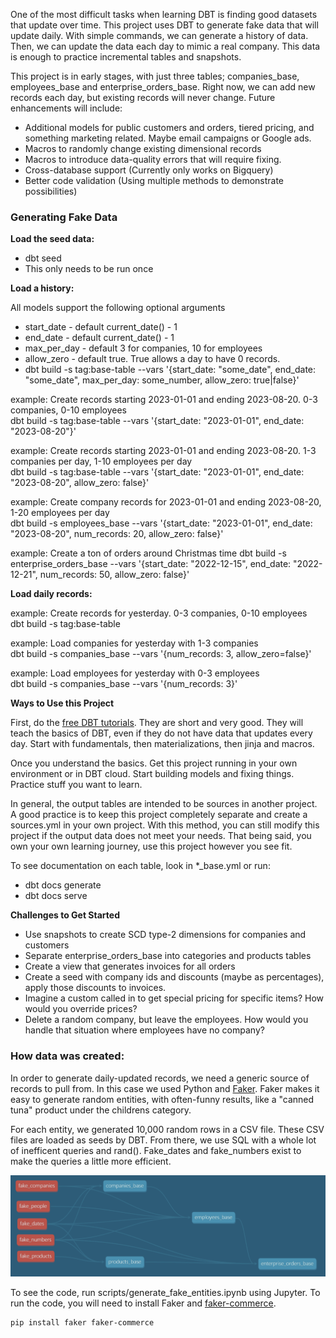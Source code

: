 One of the most difficult tasks when learning DBT is finding good datasets that update over time. This
project uses DBT to generate fake data that will update daily. With simple commands, we can generate a history of data.
Then, we can update the data each day to mimic a real company. This data is enough to practice incremental tables and snapshots.


This project is in early stages, with just three tables; companies_base, employees_base and enterprise_orders_base. 
Right now, we can add new records each day, but existing records will never change. Future enhancements will include: 

- Additional models for public customers and orders, tiered pricing, and something marketing related. Maybe email campaigns or Google ads. 
- Macros to randomly change existing dimensional records
- Macros to introduce data-quality errors that will require fixing. 
- Cross-database support (Currently only works on Bigquery)
- Better code validation (Using multiple methods to demonstrate possibilities)


### Generating Fake Data 

**Load the seed data:**
- dbt seed
- This only needs to be run once

**Load a history:**

All models support the following optional arguments
- start_date - default current_date() - 1 
- end_date - default current_date() - 1
- max_per_day - default 3 for companies, 10 for employees
- allow_zero - default true. True allows a day to have 0 records.
- dbt build -s tag:base-table --vars '{start_date: "some_date", end_date: "some_date", max_per_day: some_number, allow_zero: true|false}'

example: Create records starting 2023-01-01 and ending 2023-08-20. 0-3 companies, 0-10 employees \
dbt build -s tag:base-table --vars '{start_date: "2023-01-01", end_date: "2023-08-20"}'

example: Create records starting 2023-01-01 and ending 2023-08-20. 1-3 companies per day, 1-10 employees per day \
dbt build -s tag:base-table --vars '{start_date: "2023-01-01", end_date: "2023-08-20", allow_zero: false}'

example: Create company records for 2023-01-01 and ending 2023-08-20, 1-20 employees per day \
dbt build -s employees_base --vars '{start_date: "2023-01-01", end_date: "2023-08-20", num_records: 20, allow_zero: false}'

example: Create a ton of orders around Christmas time
dbt build -s enterprise_orders_base --vars '{start_date: "2022-12-15", end_date: "2022-12-21", num_records: 50, allow_zero: false}'

**Load daily records:**

example: Create records for yesterday. 0-3 companies, 0-10 employees \
dbt build -s tag:base-table

example: Load companies for yesterday with 1-3 companies \
dbt build -s companies_base --vars '{num_records: 3, allow_zero=false}'

example: Load employees for yesterday with 0-3 employees \
dbt build -s companies_base --vars '{num_records: 3}'


**Ways to Use this Project**

First, do the [free DBT tutorials](https://courses.getdbt.com/collections). They are short and very good. They will teach the basics of DBT, even if they do not have data
that updates every day. Start with fundamentals, then materializations, then jinja and macros. 

Once you understand the basics. Get this project running in your own environment or in DBT cloud. Start building models and fixing things. Practice stuff you want to learn. 

In general, the output tables are intended to be sources in another project. A good practice is to keep this project completely
separate and create a sources.yml in your own project. With this method, you can still modify this project if the output data
does not meet your needs. That being said, you own your own learning journey, use this project however you see fit.  

To see documentation on each table, look in *_base.yml or run:
- dbt docs generate
- dbt docs serve

**Challenges to Get Started**
- Use snapshots to create SCD type-2 dimensions for companies and customers
- Separate enterprise_orders_base into categories and products tables
- Create a view that generates invoices for all orders
- Create a seed with company ids and discounts (maybe as percentages), apply those discounts to invoices. 
- Imagine a custom called in to get special pricing for specific items? How would you override prices?
- Delete a random company, but leave the employees. How would you handle that situation where employees have no company? 


### How data was created:

In order to generate daily-updated records, we need a generic source of records to pull from. 
In this case we used Python and [Faker](https://faker.readthedocs.io/en/master/). Faker makes
it easy to generate random entities, with often-funny results, like a "canned tuna" product under
the childrens category. 

For each entity, we generated 10,000 random rows in a CSV file. These CSV
files are loaded as seeds by DBT. From there, we use SQL with a whole lot of inefficent queries
and rand(). Fake_dates and fake_numbers exist to make the queries a little more efficient.  



![DBT DAG with seeds](resources/dag_with_seeds.png)

To see the code, run scripts/generate_fake_entities.ipynb using Jupyter. To run the code, you will need to install Faker and [faker-commerce](https://github.com/nicobritos/python-faker-commerce). 

```
pip install faker faker-commerce
```
